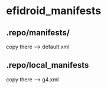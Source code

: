 # efidroid_manifests

## .repo/manifests/

copy there --> default.xml

## .repo/local_manifests

copy there --> g4.xml
